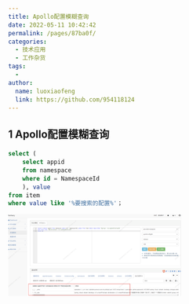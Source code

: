 ```yaml
---
title: Apollo配置模糊查询
date: 2022-05-11 10:42:42
permalink: /pages/87ba0f/
categories:
  - 技术应用
  - 工作杂货
tags:
  - 
author: 
  name: luoxiaofeng
  link: https://github.com/954118124
---
```

## 1 Apollo配置模糊查询
````sql
select (
    select appid 
    from namespace 
    where id = NamespaceId
    ), value 
from item 
where value like '%要搜索的配置%'；
````

<img src="/img/media/img_gzzh_0.png" class="imgcss" width="70%">  
